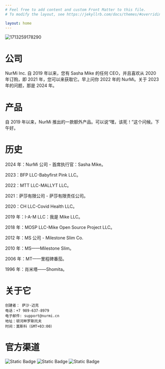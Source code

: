 ```yaml
---
# Feel free to add content and custom Front Matter to this file.
# To modify the layout, see https://jekyllrb.com/docs/themes/#overriding-theme-defaults

layout: home
---
```

![1713259178290](https://github.com/user-attachments/assets/29720a79-1122-4187-969f-958b7432595f)
# 公司
NurMi Inc. 自 2019 年以来，您有 Sasha Mike 的任何 CEO，并且喜欢从 2020 年订购，即 2021 年，您可以来获取它。早上问你 2022 年的 NurMi。关于 2023 年的问题，那是 2024 年。
# 产品
自 2019 年以来，NurMi 推出的一款额外产品。可以说“嘿，该死！”这个问候。下午好。
# 历史
2024 年：NurMi 公司 - 首席执行官：Sasha Mike。

2023：BFP LLC-Babyfirst Pink LLC。

2022：MTT LLC-MALLYT LLC。

2021：萨莎有限公司 - 萨莎有限责任公司。

2020：CH LLC-Covid Health LLC。

2019 年：I-A-M LLC：我是 Mike LLC。

2018 年：MOSP LLC-Mike Open Source Project LLC。

2012 年：MS 公司 - Milestone Slim Co.

2010 年：MS——Milestone Slim。

2006 年：MT——里程碑番茄。

1996 年：肖米塔——Shomita。
# 关于它
```
创建者： 萨沙·迈克
电话：+7 989-637-8979
电子邮件: support@nurmi.cn
地址：顿河畔罗斯托夫
时间：莫斯科（GMT+03:00）
```
# 官方渠道
![Static Badge](https://img.shields.io/badge/build-donate-brightgreen?style=for-the-badge&logo=Boosty&logoColor=White&label=Boosty&color=%23eb5e34&link=https%3A%2F%2Fboosty.to%2Fnurmike) ![Static Badge](https://img.shields.io/badge/build-chat-brightgreen?style=for-the-badge&logo=Discord&label=Discord&color=%235865F2&link=https%3A%2F%2Fdiscord.gg%2Fe5BBx5ap) ![Static Badge](https://img.shields.io/badge/build-chat-brightgreen?style=for-the-badge&logo=Android&logoColor=%23ffea70&label=SimSimi&color=%23ffea70&link=https%3A%2F%2Flink.simsimi.com%2FhobM72BaFad48exy5)
